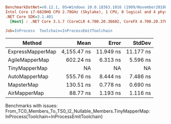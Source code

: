 ``` ini

BenchmarkDotNet=v0.12.1, OS=Windows 10.0.18363.1016 (1909/November2018Update/19H2)
Intel Core i7-6820HQ CPU 2.70GHz (Skylake), 1 CPU, 8 logical and 4 physical cores
.NET Core SDK=3.1.401
  [Host] : .NET Core 3.1.7 (CoreCLR 4.700.20.36602, CoreFX 4.700.20.37001), X64 RyuJIT

Job=InProcess  Toolchain=InProcessEmitToolchain  

```
|           Method |        Mean |     Error |    StdDev |
|----------------- |------------:|----------:|----------:|
| ExpressMapperMap | 4,155.47 ns | 11.949 ns | 11.177 ns |
|   AgileMapperMap |   602.24 ns |  6.313 ns |  5.596 ns |
|    TinyMapperMap |          NA |        NA |        NA |
|    AutoMapperMap |   555.76 ns |  8.444 ns |  7.486 ns |
|       MapsterMap |   130.51 ns |  0.778 ns |  0.690 ns |
|     AirMapperMap |    88.77 ns |  1.193 ns |  1.116 ns |

Benchmarks with issues:
  From_TC0_Members_To_TS0_I2_Nullable_Members.TinyMapperMap: InProcess(Toolchain=InProcessEmitToolchain)

